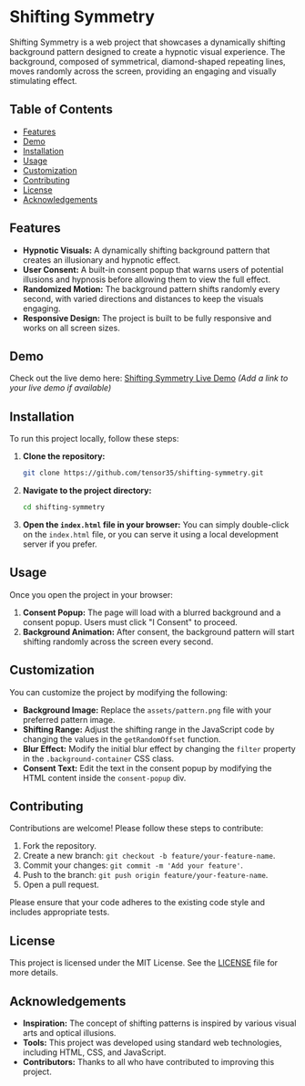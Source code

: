 # Shifting Symmetry

Shifting Symmetry is a web project that showcases a dynamically shifting background pattern designed to create a hypnotic visual experience. The background, composed of symmetrical, diamond-shaped repeating lines, moves randomly across the screen, providing an engaging and visually stimulating effect.


## Table of Contents

- [Features](#features)
- [Demo](#demo)
- [Installation](#installation)
- [Usage](#usage)
- [Customization](#customization)
- [Contributing](#contributing)
- [License](#license)
- [Acknowledgements](#acknowledgements)

## Features

- **Hypnotic Visuals:** A dynamically shifting background pattern that creates an illusionary and hypnotic effect.
- **User Consent:** A built-in consent popup that warns users of potential illusions and hypnosis before allowing them to view the full effect.
- **Randomized Motion:** The background pattern shifts randomly every second, with varied directions and distances to keep the visuals engaging.
- **Responsive Design:** The project is built to be fully responsive and works on all screen sizes.

## Demo

Check out the live demo here: [Shifting Symmetry Live Demo](link-to-live-demo) *(Add a link to your live demo if available)*

## Installation

To run this project locally, follow these steps:

1. **Clone the repository:**
   ```bash
   git clone https://github.com/tensor35/shifting-symmetry.git
   ```

2. **Navigate to the project directory:**
   ```bash
   cd shifting-symmetry
   ```

3. **Open the `index.html` file in your browser:**
   You can simply double-click on the `index.html` file, or you can serve it using a local development server if you prefer.

## Usage

Once you open the project in your browser:

1. **Consent Popup:** The page will load with a blurred background and a consent popup. Users must click "I Consent" to proceed.
2. **Background Animation:** After consent, the background pattern will start shifting randomly across the screen every second.

## Customization

You can customize the project by modifying the following:

- **Background Image:** Replace the `assets/pattern.png` file with your preferred pattern image.
- **Shifting Range:** Adjust the shifting range in the JavaScript code by changing the values in the `getRandomOffset` function.
- **Blur Effect:** Modify the initial blur effect by changing the `filter` property in the `.background-container` CSS class.
- **Consent Text:** Edit the text in the consent popup by modifying the HTML content inside the `consent-popup` div.

## Contributing

Contributions are welcome! Please follow these steps to contribute:

1. Fork the repository.
2. Create a new branch: `git checkout -b feature/your-feature-name`.
3. Commit your changes: `git commit -m 'Add your feature'`.
4. Push to the branch: `git push origin feature/your-feature-name`.
5. Open a pull request.

Please ensure that your code adheres to the existing code style and includes appropriate tests.

## License

This project is licensed under the MIT License. See the [LICENSE](LICENSE) file for more details.

## Acknowledgements

- **Inspiration:** The concept of shifting patterns is inspired by various visual arts and optical illusions.
- **Tools:** This project was developed using standard web technologies, including HTML, CSS, and JavaScript.
- **Contributors:** Thanks to all who have contributed to improving this project.
